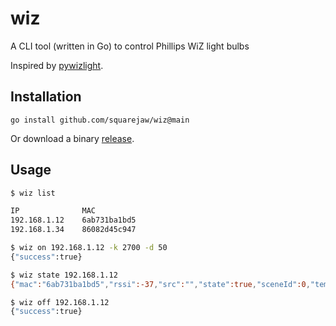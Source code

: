 # wiz
A CLI tool (written in Go) to control Phillips WiZ light bulbs

Inspired by [pywizlight](https://github.com/sbidy/pywizlight).

## Installation
```
go install github.com/squarejaw/wiz@main
```

Or download a binary [release](https://github.com/squarejaw/wiz/releases).

## Usage
```sh
$ wiz list

IP              MAC
192.168.1.12    6ab731ba1bd5
192.168.1.34    86082d45c947

$ wiz on 192.168.1.12 -k 2700 -d 50
{"success":true}

$ wiz state 192.168.1.12
{"mac":"6ab731ba1bd5","rssi":-37,"src":"","state":true,"sceneId":0,"temp":2700,"dimming":50}

$ wiz off 192.168.1.12
{"success":true}
```
